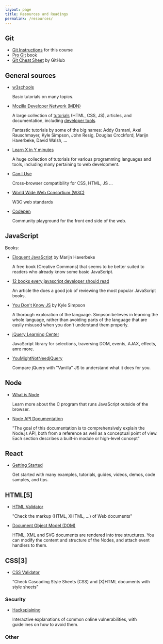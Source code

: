 ```yaml
---
layout: page
title: Resources and Readings
permalink: /resources/
---
```


## Git

  - [Git Instructions](/git-primer.html) for this course
  - [Pro Git](https://git-scm.com/book/en/v2) book
  - [Git Cheat Sheet](https://services.github.com/kit/downloads/github-git-cheat-sheet.pdf) by GitHub

## General sources
  - [w3schools](http://www.w3schools.com)

    Basic tutorials on many topics.

  - [Mozilla Developer Network (MDN)](https://developer.mozilla.org/en-US/)

    A large collection of [tutorials](https://developer.mozilla.org/en-US/docs/Web/Tutorials) (HTML, CSS, JS), articles, and documentation, including [developer tools](https://developer.mozilla.org/en-US/docs/Tools).

    Fantastic tutorials by some of the big names: Addy Osmani, Axel Rauschmayer, Kyle Simpson, John Resig, Douglas Crockford, Marijn Haverbeke, David Walsh, ...

  - [Learn X in Y minutes](https://learnxinyminutes.com/)

    A huge collection of tutorials for various programming languages and tools, including many pertaining to web development.

  - [Can I Use](http://caniuse.com/#index)

    Cross-browser compatibility for CSS, HTML, JS ...

  - [World Wide Web Consortium (W3C)](https://www.w3.org/standards/)

    W3C web standards

  - [Codepen](http://codepen.io/pens/)

    Community playground for the front end side of the web.

  

## JavaScript

Books:

  - [Eloquent JavaScript](http://eloquentjavascript.net) by Marijn Haverbeke

    A free book (Creative Commons) that seems to be better suited to readers who already know some basic JavaScript.

  - [12 books every javascript developer should read](https://medium.com/javascript-scene/12-books-every-javascript-developer-should-read-9da76157fb3#.dyuape9ra)

    An article the does a good job of reviewing the most popular JavaScript books.

  - [You Don't Know JS](https://github.com/getify/You-Dont-Know-JS) by Kyle Simpson

    A thorough exploration of the language. Simpson believes in learning the whole language, rather than avoiding parts of the language that are easily misused when you don't understand them properly.

  - [jQuery Learning Center](http://learn.jquery.com/)

    JavaScript library for selections, traversing DOM, events, AJAX, effects, anre more.

  - [YouMightNotNeedjQuery](http://youmightnotneedjquery.com/)

    Compare jQuery with "Vanilla" JS to understand what it does for you.


## Node

  - [What is Node](http://radar.oreilly.com/2011/07/what-is-node.html)

    Learn more about the C program that runs JavaScript outside of the browser.

  - [Node API Documentation](https://nodejs.org/api/)

    "The goal of this documentation is to comprehensively explain the Node.js API, both from a reference as well as a conceptual point of view. Each section describes a built-in module or high-level concept"


## React

  - [Getting Started](https://facebook.github.io/react/docs/getting-started.html)

    Get started with many examples, tutorials, guides, videos, demos, code samples, and tips. 


## HTML[5]

  - [HTML Validator](https://validator.w3.org/)

    "Check the markup (HTML, XHTML, …) of Web documents"

  - [Document Object Model (DOM)](https://developer.mozilla.org/en-US/docs/Web/API/Document_Object_Model)

    HTML, XML and SVG documents are rendered into tree structures. You can modify the content and structure of the Nodes, and attach event handlers to them.


## CSS[3]

  - [CSS Validator](https://jigsaw.w3.org/css-validator/)

    "Check Cascading Style Sheets (CSS) and (X)HTML documents with style sheets"


### Security

  - [Hacksplaining](https://www.hacksplaining.com/)

    Interactive explanations of common online vulnerabilities, with guidelines on how to avoid them.

### Other

